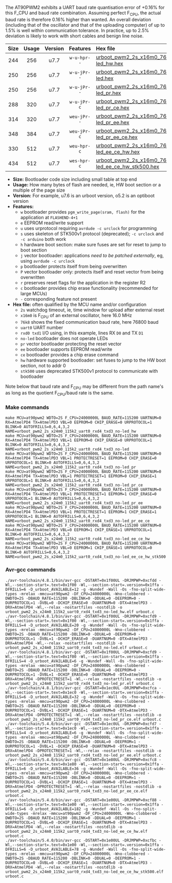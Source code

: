 The AT90PWM2 exhibits a UART baud rate quantisation error of +0.16% for this F_CPU and baud rate combination. Assuming perfect F<sub>CPU</sub>, the actual baud rate is therefore 0.16% higher than wanted. An overall deviation (including that of the oscillator and that of the uploading computer) of up to 1.5% is well within communication tolerance. In practice, up to 2.5% deviation is likely to work with short cables and benign line noise.

|Size|Usage|Version|Features|Hex file|
|:-:|:-:|:-:|:-:|:--|
|244|256|u7.7|`w-u-hpr--`|[urboot_pwm2_2s_x16m0_76k8_uart0_rxd4_txd3_no-led_hw.hex](https://raw.githubusercontent.com/stefanrueger/urboot.hex/main/mcus/at90pwm2/watchdog_2_s/external_oscillator_x/16m000000_hz/%2B%2B76k8_baud/uart0_rxd4_txd3/no-led/urboot_pwm2_2s_x16m0_76k8_uart0_rxd4_txd3_no-led_hw.hex)|
|250|256|u7.7|`w-u-jPr--`|[urboot_pwm2_2s_x16m0_76k8_uart0_rxd4_txd3_no-led.hex](https://raw.githubusercontent.com/stefanrueger/urboot.hex/main/mcus/at90pwm2/watchdog_2_s/external_oscillator_x/16m000000_hz/%2B%2B76k8_baud/uart0_rxd4_txd3/no-led/urboot_pwm2_2s_x16m0_76k8_uart0_rxd4_txd3_no-led.hex)|
|250|256|u7.7|`w-u-jPr--`|[urboot_pwm2_2s_x16m0_76k8_uart0_rxd4_txd3_no-led_pr.hex](https://raw.githubusercontent.com/stefanrueger/urboot.hex/main/mcus/at90pwm2/watchdog_2_s/external_oscillator_x/16m000000_hz/%2B%2B76k8_baud/uart0_rxd4_txd3/no-led/urboot_pwm2_2s_x16m0_76k8_uart0_rxd4_txd3_no-led_pr.hex)|
|288|320|u7.7|`w-u-jPr-c`|[urboot_pwm2_2s_x16m0_76k8_uart0_rxd4_txd3_no-led_pr_ce.hex](https://raw.githubusercontent.com/stefanrueger/urboot.hex/main/mcus/at90pwm2/watchdog_2_s/external_oscillator_x/16m000000_hz/%2B%2B76k8_baud/uart0_rxd4_txd3/no-led/urboot_pwm2_2s_x16m0_76k8_uart0_rxd4_txd3_no-led_pr_ce.hex)|
|314|320|u7.7|`weu-jPr--`|[urboot_pwm2_2s_x16m0_76k8_uart0_rxd4_txd3_no-led_pr_ee.hex](https://raw.githubusercontent.com/stefanrueger/urboot.hex/main/mcus/at90pwm2/watchdog_2_s/external_oscillator_x/16m000000_hz/%2B%2B76k8_baud/uart0_rxd4_txd3/no-led/urboot_pwm2_2s_x16m0_76k8_uart0_rxd4_txd3_no-led_pr_ee.hex)|
|348|384|u7.7|`weu-jPr-c`|[urboot_pwm2_2s_x16m0_76k8_uart0_rxd4_txd3_no-led_pr_ee_ce.hex](https://raw.githubusercontent.com/stefanrueger/urboot.hex/main/mcus/at90pwm2/watchdog_2_s/external_oscillator_x/16m000000_hz/%2B%2B76k8_baud/uart0_rxd4_txd3/no-led/urboot_pwm2_2s_x16m0_76k8_uart0_rxd4_txd3_no-led_pr_ee_ce.hex)|
|330|512|u7.7|`weu-hpr-c`|[urboot_pwm2_2s_x16m0_76k8_uart0_rxd4_txd3_no-led_ee_ce_hw.hex](https://raw.githubusercontent.com/stefanrueger/urboot.hex/main/mcus/at90pwm2/watchdog_2_s/external_oscillator_x/16m000000_hz/%2B%2B76k8_baud/uart0_rxd4_txd3/no-led/urboot_pwm2_2s_x16m0_76k8_uart0_rxd4_txd3_no-led_ee_ce_hw.hex)|
|434|512|u7.7|`wes-hpr-c`|[urboot_pwm2_2s_x16m0_76k8_uart0_rxd4_txd3_no-led_ee_ce_hw_stk500.hex](https://raw.githubusercontent.com/stefanrueger/urboot.hex/main/mcus/at90pwm2/watchdog_2_s/external_oscillator_x/16m000000_hz/%2B%2B76k8_baud/uart0_rxd4_txd3/no-led/urboot_pwm2_2s_x16m0_76k8_uart0_rxd4_txd3_no-led_ee_ce_hw_stk500.hex)|

- **Size:** Bootloader code size including small table at top end
- **Usage:** How many bytes of flash are needed, ie, HW boot section or a multiple of the page size
- **Version:** For example, u7.6 is an urboot version, o5.2 is an optiboot version
- **Features:**
  + `w` bootloader provides `pgm_write_page(sram, flash)` for the application at `FLASHEND-4+1`
  + `e` EEPROM read/write support
  + `u` uses urprotocol requiring `avrdude -c urclock` for programming
  + `s` uses skeleton of STK500v1 protocol (deprecated); `-c urclock` and `-c arduino` both work
  + `h` hardware boot section: make sure fuses are set for reset to jump to boot section
  + `j` vector bootloader: applications *need to be patched externally*, eg, using `avrdude -c urclock`
  + `p` bootloader protects itself from being overwritten
  + `P` vector bootloader only: protects itself and reset vector from being overwritten
  + `r` preserves reset flags for the application in the register R2
  + `c` bootloader provides chip erase functionality (recommended for large MCUs)
  + `-` corresponding feature not present
- **Hex file:** often qualified by the MCU name and/or configuration
  + `2s` watchdog timeout, ie, time window for upload after external reset
  + `x16m0` is F<sub>CPU</sub> of an external oscillator, here 16.0 MHz
  + `76k8` shows the fixed communication baud rate, here 76800 baud
  + `uart0` UART number
  + `rxd0 txd1` I/O using, in this example, lines RX `D0` and TX `D1`
  + `no-led` bootloader does not operate LEDs
  + `pr` vector bootloader protecting the reset vector
  + `ee` bootloader supports EEPROM read/write
  + `ce` bootloader provides a chip erase command
  + `hw` hardware supported bootloader: set fuses to jump to the HW boot section, not to addr 0
  + `stk500` uses deprecated STK500v1 protocol to communicate with bootloader


Note below that baud rate and F<sub>CPU</sub> may be different from the path name's as long as the quotient F<sub>CPU</sub>/baud rate is the same.

### Make commands
```
make MCU=at90pwm2 WDTO=2S F_CPU=24000000L BAUD_RATE=115200 UARTNUM=0 RX=AtmelPD4 TX=AtmelPD3 VBL=0 EEPROM=0 CHIP_ERASE=0 URPROTOCOL=1 BLINK=0 AUTOFRILLS=0,6,4,3,2 NAME=urboot_pwm2_2s_x24m0_115k2_uart0_rxd4_txd3_no-led_hw
make MCU=at90pwm2 WDTO=2S F_CPU=24000000L BAUD_RATE=115200 UARTNUM=0 RX=AtmelPD4 TX=AtmelPD3 VBL=1 EEPROM=0 CHIP_ERASE=0 URPROTOCOL=1 BLINK=0 AUTOFRILLS=0,6,4,3,2 NAME=urboot_pwm2_2s_x24m0_115k2_uart0_rxd4_txd3_no-led
make MCU=at90pwm2 WDTO=2S F_CPU=24000000L BAUD_RATE=115200 UARTNUM=0 RX=AtmelPD4 TX=AtmelPD3 VBL=1 PROTECTRESET=1 EEPROM=0 CHIP_ERASE=0 URPROTOCOL=1 BLINK=0 AUTOFRILLS=0,6,4,3,2 NAME=urboot_pwm2_2s_x24m0_115k2_uart0_rxd4_txd3_no-led_pr
make MCU=at90pwm2 WDTO=2S F_CPU=24000000L BAUD_RATE=115200 UARTNUM=0 RX=AtmelPD4 TX=AtmelPD3 VBL=1 PROTECTRESET=1 EEPROM=0 CHIP_ERASE=1 URPROTOCOL=1 BLINK=0 AUTOFRILLS=0,6,4,3,2 NAME=urboot_pwm2_2s_x24m0_115k2_uart0_rxd4_txd3_no-led_pr_ce
make MCU=at90pwm2 WDTO=2S F_CPU=24000000L BAUD_RATE=115200 UARTNUM=0 RX=AtmelPD4 TX=AtmelPD3 VBL=1 PROTECTRESET=1 EEPROM=1 CHIP_ERASE=0 URPROTOCOL=1 BLINK=0 AUTOFRILLS=0,6,4,3,2 NAME=urboot_pwm2_2s_x24m0_115k2_uart0_rxd4_txd3_no-led_pr_ee
make MCU=at90pwm2 WDTO=2S F_CPU=24000000L BAUD_RATE=115200 UARTNUM=0 RX=AtmelPD4 TX=AtmelPD3 VBL=1 PROTECTRESET=1 EEPROM=1 CHIP_ERASE=1 URPROTOCOL=1 BLINK=0 AUTOFRILLS=0,6,4,3,2 NAME=urboot_pwm2_2s_x24m0_115k2_uart0_rxd4_txd3_no-led_pr_ee_ce
make MCU=at90pwm2 WDTO=2S F_CPU=24000000L BAUD_RATE=115200 UARTNUM=0 RX=AtmelPD4 TX=AtmelPD3 VBL=0 EEPROM=1 CHIP_ERASE=1 URPROTOCOL=1 BLINK=0 AUTOFRILLS=0,6,4,3,2 NAME=urboot_pwm2_2s_x24m0_115k2_uart0_rxd4_txd3_no-led_ee_ce_hw
make MCU=at90pwm2 WDTO=2S F_CPU=24000000L BAUD_RATE=115200 UARTNUM=0 RX=AtmelPD4 TX=AtmelPD3 VBL=0 EEPROM=1 CHIP_ERASE=1 URPROTOCOL=0 BLINK=0 AUTOFRILLS=0,6,4,3,2 NAME=urboot_pwm2_2s_x24m0_115k2_uart0_rxd4_txd3_no-led_ee_ce_hw_stk500
```

### Avr-gcc commands
```
./avr-toolchain/4.8.1/bin/avr-gcc -DSTART=0x1f00UL -DRJMPWP=0xcfdd -Wl,--section-start=.text=0x1f00 -Wl,--section-start=.version=0x1ffa -DFRILLS=6 -D_urboot_AVAILABLE=12 -g -Wundef -Wall -Os -fno-split-wide-types -mrelax -mmcu=at90pwm2 -DF_CPU=24000000L -Wno-clobbered -DWDTO=2S -DBAUD_RATE=115200 -DBLINK=0 -DDUAL=0 -DEEPROM=0 -DURPROTOCOL=1 -DVBL=0 -DCHIP_ERASE=0 -DUARTNUM=0 -DTX=AtmelPD3 -DRX=AtmelPD4 -Wl,--relax -nostartfiles -nostdlib -o urboot_pwm2_2s_x24m0_115k2_uart0_rxd4_txd3_no-led_hw.elf urboot.c
./avr-toolchain/4.8.1/bin/avr-gcc -DSTART=0x1f00UL -DRJMPWP=0xcfd9 -Wl,--section-start=.text=0x1f00 -Wl,--section-start=.version=0x1ffa -DFRILLS=4 -D_urboot_AVAILABLE=20 -g -Wundef -Wall -Os -fno-split-wide-types -mrelax -mmcu=at90pwm2 -DF_CPU=24000000L -Wno-clobbered -DWDTO=2S -DBAUD_RATE=115200 -DBLINK=0 -DDUAL=0 -DEEPROM=0 -DURPROTOCOL=1 -DVBL=1 -DCHIP_ERASE=0 -DUARTNUM=0 -DTX=AtmelPD3 -DRX=AtmelPD4 -Wl,--relax -nostartfiles -nostdlib -o urboot_pwm2_2s_x24m0_115k2_uart0_rxd4_txd3_no-led.elf urboot.c
./avr-toolchain/4.8.1/bin/avr-gcc -DSTART=0x1f00UL -DRJMPWP=0xcfd9 -Wl,--section-start=.text=0x1f00 -Wl,--section-start=.version=0x1ffa -DFRILLS=4 -D_urboot_AVAILABLE=6 -g -Wundef -Wall -Os -fno-split-wide-types -mrelax -mmcu=at90pwm2 -DF_CPU=24000000L -Wno-clobbered -DWDTO=2S -DBAUD_RATE=115200 -DBLINK=0 -DDUAL=0 -DEEPROM=0 -DURPROTOCOL=1 -DVBL=1 -DCHIP_ERASE=0 -DUARTNUM=0 -DTX=AtmelPD3 -DRX=AtmelPD4 -DPROTECTRESET=1 -Wl,--relax -nostartfiles -nostdlib -o urboot_pwm2_2s_x24m0_115k2_uart0_rxd4_txd3_no-led_pr.elf urboot.c
./avr-toolchain/4.8.1/bin/avr-gcc -DSTART=0x1ec0UL -DRJMPWP=0xcfca -Wl,--section-start=.text=0x1ec0 -Wl,--section-start=.version=0x1ffa -DFRILLS=6 -D_urboot_AVAILABLE=32 -g -Wundef -Wall -Os -fno-split-wide-types -mrelax -mmcu=at90pwm2 -DF_CPU=24000000L -Wno-clobbered -DWDTO=2S -DBAUD_RATE=115200 -DBLINK=0 -DDUAL=0 -DEEPROM=0 -DURPROTOCOL=1 -DVBL=1 -DCHIP_ERASE=1 -DUARTNUM=0 -DTX=AtmelPD3 -DRX=AtmelPD4 -DPROTECTRESET=1 -Wl,--relax -nostartfiles -nostdlib -o urboot_pwm2_2s_x24m0_115k2_uart0_rxd4_txd3_no-led_pr_ce.elf urboot.c
./avr-toolchain/5.4.0/bin/avr-gcc -DSTART=0x1ec0UL -DRJMPWP=0xcfd7 -Wl,--section-start=.text=0x1ec0 -Wl,--section-start=.version=0x1ffa -DFRILLS=4 -D_urboot_AVAILABLE=6 -g -Wundef -Wall -Os -fno-split-wide-types -mrelax -mmcu=at90pwm2 -DF_CPU=24000000L -Wno-clobbered -DWDTO=2S -DBAUD_RATE=115200 -DBLINK=0 -DDUAL=0 -DEEPROM=1 -DURPROTOCOL=1 -DVBL=1 -DCHIP_ERASE=0 -DUARTNUM=0 -DTX=AtmelPD3 -DRX=AtmelPD4 -DPROTECTRESET=1 -Wl,--relax -nostartfiles -nostdlib -o urboot_pwm2_2s_x24m0_115k2_uart0_rxd4_txd3_no-led_pr_ee.elf urboot.c
./avr-toolchain/5.4.0/bin/avr-gcc -DSTART=0x1e80UL -DRJMPWP=0xcfc8 -Wl,--section-start=.text=0x1e80 -Wl,--section-start=.version=0x1ffa -DFRILLS=6 -D_urboot_AVAILABLE=36 -g -Wundef -Wall -Os -fno-split-wide-types -mrelax -mmcu=at90pwm2 -DF_CPU=24000000L -Wno-clobbered -DWDTO=2S -DBAUD_RATE=115200 -DBLINK=0 -DDUAL=0 -DEEPROM=1 -DURPROTOCOL=1 -DVBL=1 -DCHIP_ERASE=1 -DUARTNUM=0 -DTX=AtmelPD3 -DRX=AtmelPD4 -DPROTECTRESET=1 -Wl,--relax -nostartfiles -nostdlib -o urboot_pwm2_2s_x24m0_115k2_uart0_rxd4_txd3_no-led_pr_ee_ce.elf urboot.c
./avr-toolchain/5.4.0/bin/avr-gcc -DSTART=0x1e00UL -DRJMPWP=0xcf88 -Wl,--section-start=.text=0x1e00 -Wl,--section-start=.version=0x1ffa -DFRILLS=6 -D_urboot_AVAILABLE=182 -g -Wundef -Wall -Os -fno-split-wide-types -mrelax -mmcu=at90pwm2 -DF_CPU=24000000L -Wno-clobbered -DWDTO=2S -DBAUD_RATE=115200 -DBLINK=0 -DDUAL=0 -DEEPROM=1 -DURPROTOCOL=1 -DVBL=0 -DCHIP_ERASE=1 -DUARTNUM=0 -DTX=AtmelPD3 -DRX=AtmelPD4 -Wl,--relax -nostartfiles -nostdlib -o urboot_pwm2_2s_x24m0_115k2_uart0_rxd4_txd3_no-led_ee_ce_hw.elf urboot.c
./avr-toolchain/5.4.0/bin/avr-gcc -DSTART=0x1e00UL -DRJMPWP=0xcfbc -Wl,--section-start=.text=0x1e00 -Wl,--section-start=.version=0x1ffa -DFRILLS=6 -D_urboot_AVAILABLE=78 -g -Wundef -Wall -Os -fno-split-wide-types -mrelax -mmcu=at90pwm2 -DF_CPU=24000000L -Wno-clobbered -DWDTO=2S -DBAUD_RATE=115200 -DBLINK=0 -DDUAL=0 -DEEPROM=1 -DURPROTOCOL=0 -DVBL=0 -DCHIP_ERASE=1 -DUARTNUM=0 -DTX=AtmelPD3 -DRX=AtmelPD4 -Wl,--relax -nostartfiles -nostdlib -o urboot_pwm2_2s_x24m0_115k2_uart0_rxd4_txd3_no-led_ee_ce_hw_stk500.elf urboot.c
```

